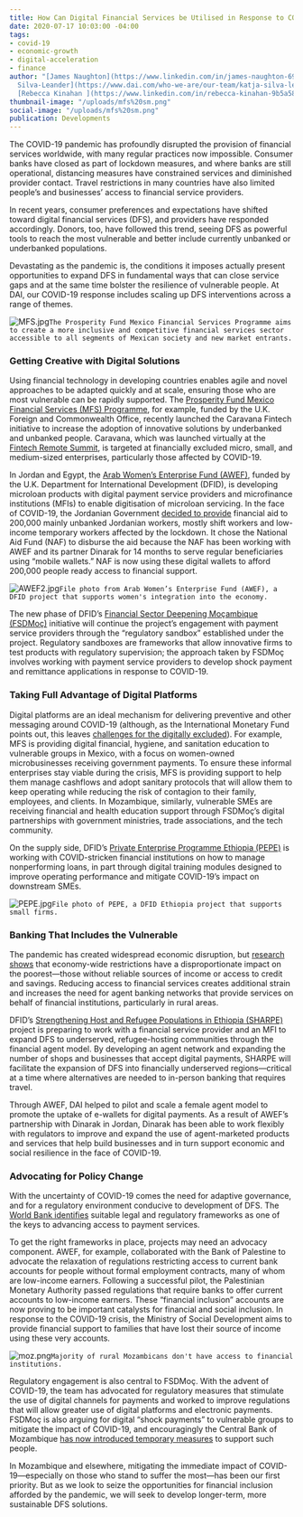 ```yaml
---
title: How Can Digital Financial Services be Utilised in Response to COVID-19?
date: 2020-07-17 10:03:00 -04:00
tags:
- covid-19
- economic-growth
- digital-acceleration
- finance
author: "[James Naughton](https://www.linkedin.com/in/james-naughton-69973417/), [Katja
  Silva-Leander](https://www.dai.com/who-we-are/our-team/katja-silva-leander), and
  [Rebecca Kinahan ](https://www.linkedin.com/in/rebecca-kinahan-9b5a5889/)"
thumbnail-image: "/uploads/mfs%20sm.png"
social-image: "/uploads/mfs%20sm.png"
publication: Developments
---
```


The COVID-19 pandemic has profoundly disrupted the provision of financial services worldwide, with many regular practices now impossible. Consumer banks have closed as part of lockdown measures, and where banks are still operational, distancing measures have constrained services and diminished provider contact. Travel restrictions in many countries have also limited people’s and businesses’ access to financial service providers. 

In recent years, consumer preferences and expectations have shifted toward digital financial services (DFS), and providers have responded accordingly. Donors, too, have followed this trend, seeing DFS as powerful tools to reach the most vulnerable and better include currently unbanked or underbanked populations.





Devastating as the pandemic is, the conditions it imposes actually present opportunities to expand DFS in fundamental ways that can close service gaps and at the same time bolster the resilience of vulnerable people. At DAI, our COVID-19 response includes scaling up DFS interventions across a range of themes.

![MFS.jpg](/uploads/MFS.jpg)`The Prosperity Fund Mexico Financial Services Programme aims to create a more inclusive and competitive financial services sector accessible to all segments of Mexican society and new market entrants.`

### Getting Creative with Digital Solutions

Using financial technology in developing countries enables agile and novel approaches to be adapted quickly and at scale, ensuring those who are most vulnerable can be rapidly supported. The [Prosperity Fund Mexico Financial Services (MFS) Programme](https://www.dai.com/our-work/projects/mexico-prosperity-fund-mexico-financial-services-programme), for example, funded by the U.K. Foreign and Commonwealth Office, recently launched the Caravana Fintech initiative to increase the adoption of innovative solutions by underbanked and unbanked people. Caravana, which was launched virtually at the [Fintech Remote Summit](https://www.fintechrs.com/live), is targeted at financially excluded micro, small, and medium-sized enterprises, particularly those affected by COVID-19.

In Jordan and Egypt, the [Arab Women’s Enterprise Fund (AWEF)](https://www.dai.com/our-work/projects/jordan-egypt-and-palestine-arab-women-enterprise-fund), funded by the U.K. Department for International Development (DFID), is developing microloan products with digital payment service providers and microfinance institutions (MFIs) to enable digitisation of microloan servicing. In the face of COVID-19, the Jordanian Government [decided to provide](https://www.rsm.global/jordan/news/govt-issues-defence-order-no-9-support-non-working-employees-employers-daily-wage-workers) financial aid to 200,000 mainly unbanked Jordanian workers, mostly shift workers and low-income temporary workers affected by the lockdown. It chose the National Aid Fund (NAF) to disburse the aid because the NAF has been working with AWEF and its partner Dinarak for 14 months to serve regular beneficiaries using “mobile wallets.” NAF is now using these digital wallets to afford 200,000 people ready access to financial support. 

![AWEF2.jpg](/uploads/AWEF2.jpg)`File photo from Arab Women’s Enterprise Fund (AWEF), a DFID project that supports women's integration into the economy.`

The new phase of DFID’s [Financial Sector Deepening Moçambique (FSDMoç)](https://www.dai.com/our-work/projects/mozambique-financial-sector-deepening-fsdmoc) initiative will continue the project’s engagement with payment service providers through the “regulatory sandbox” established under the project. Regulatory sandboxes are frameworks that allow innovative firms to test products with regulatory supervision; the approach taken by FSDMoç involves working with payment service providers to develop shock payment and remittance applications in response to COVID-19.

### Taking Full Advantage of Digital Platforms  

Digital platforms are an ideal mechanism for delivering preventive and other messaging around COVID-19 (although, as the International Monetary Fund points out, this leaves [challenges for the digitally excluded](https://blogs.imf.org/2020/07/01/digital-financial-inclusion-in-the-times-of-covid-19/)). For example, MFS is providing digital financial, hygiene, and sanitation education to vulnerable groups in Mexico, with a focus on women-owned microbusinesses receiving government payments. To ensure these informal enterprises stay viable during the crisis, MFS is providing support to help them manage cashflows and adopt sanitary protocols that will allow them to keep operating while reducing the risk of contagion to their family, employees, and clients. In Mozambique, similarly, vulnerable SMEs are receiving financial and health education support through FSDMoç’s digital partnerships with government ministries, trade associations, and the tech community. 

On the supply side, DFID’s [Private Enterprise Programme Ethiopia (PEPE)](https://www.dai.com/our-work/projects/ethiopia-private-enterprise-programme-ethiopia-pepe) is working with COVID-stricken financial institutions on how to manage nonperforming loans, in part through digital training modules designed to improve operating performance and mitigate COVID-19’s impact on downstream SMEs.

![PEPE.jpg](/uploads/PEPE.jpg)`File photo of PEPE, a DFID Ethiopia project that supports small firms.`

### Banking That Includes the Vulnerable

The pandemic has created widespread economic disruption, but [research shows](https://www.wider.unu.edu/sites/default/files/Publications/Working-paper/PDF/wp2020-77.pdf) that economy-wide restrictions have a disproportionate impact on the poorest—those without reliable sources of income or access to credit and savings. Reducing access to financial services creates additional strain and increases the need for agent banking networks that provide services on behalf of financial institutions, particularly in rural areas.

DFID’s [Strengthening Host and Refugee Populations in Ethiopia (SHARPE)](https://www.dai.com/our-work/projects/ethiopia-strengthening-host-and-refugee-populations-sharpe) project is preparing to work with a financial service provider and an MFI to expand DFS to underserved, refugee-hosting communities through the financial agent model. By developing an agent network and expanding the number of shops and businesses that accept digital payments, SHARPE will facilitate the expansion of DFS into financially underserved regions—critical at a time where alternatives are needed to in-person banking that requires travel.

Through AWEF, DAI helped to pilot and scale a female agent model to promote the uptake of e-wallets for digital payments. As a result of AWEF’s partnership with Dinarak in Jordan, Dinarak has been able to work flexibly with regulators to improve and expand the use of agent-marketed products and services that help build businesses and in turn support economic and social resilience in the face of COVID-19. 

### Advocating for Policy Change

With the uncertainty of COVID-19 comes the need for adaptive governance, and for a regulatory environment conducive to development of DFS. The [World Bank identifies](https://www.worldbank.org/en/topic/financialinclusion/brief/pafi-task-force-and-report) suitable legal and regulatory frameworks as one of the keys to advancing access to payment services.

To get the right frameworks in place, projects may need an advocacy component. AWEF, for example, collaborated with the Bank of Palestine to advocate the relaxation of regulations restricting access to current bank accounts for people without formal employment contracts, many of whom are low-income earners. Following a successful pilot, the Palestinian Monetary Authority passed regulations that require banks to offer current accounts to low-income earners. These “financial inclusion” accounts are now proving to be important catalysts for financial and social inclusion. In response to the COVID-19 crisis, the Ministry of Social Development aims to provide financial support to families that have lost their source of income using these very accounts.

![moz.png](/uploads/moz.png)`Majority of rural Mozambicans don't have access to financial institutions.`

Regulatory engagement is also central to FSDMoç. With the advent of COVID-19, the team has advocated for regulatory measures that stimulate the use of digital channels for payments and worked to improve regulations that will allow greater use of digital platforms and electronic payments. FSDMoç is also arguing for digital “shock payments” to vulnerable groups to mitigate the impact of COVID-19, and encouragingly the Central Bank of Mozambique [has now introduced temporary measures](https://clubofmozambique.com/news/mozambique-central-bank-orders-cuts-to-e-transfer-fees-for-three-months-156682/) to support such people.

In Mozambique and elsewhere, mitigating the immediate impact of COVID-19—especially on those who stand to suffer the most—has been our first priority. But as we look to seize the opportunities for financial inclusion afforded by the pandemic, we will seek to develop longer-term, more sustainable DFS solutions. 